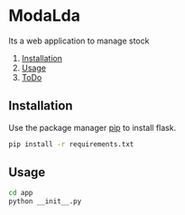 # ModaLda

Its a web application to manage stock

1. [Installation](#installation)
1. [Usage](#usage)
1. [ToDo](todo.md)

## Installation

Use the package manager [pip](https://pip.pypa.io/en/stable/) to install flask.

```bash
pip install -r requirements.txt
```

## Usage

```bash
cd app
python __init__.py
```
